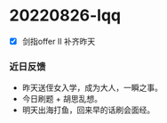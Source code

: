 # 20220826-lqq

- [x] 剑指offer II 补齐昨天



### 近日反馈

- 昨天送侄女入学，成为大人，一瞬之事。
- 今日刷题 + 胡思乱想。
- 明天出海打鱼，回来早的话刷会面经。
